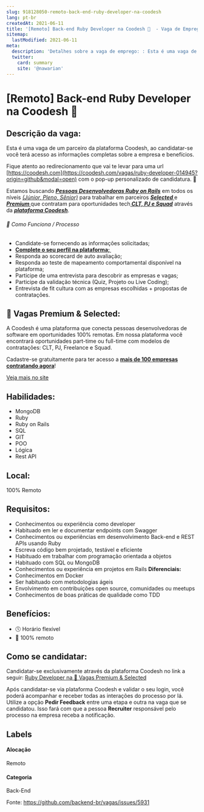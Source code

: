 ```yaml
---
slug: 918128050-remoto-back-end-ruby-developer-na-coodesh
lang: pt-br
createdAt: 2021-06-11
title: '[Remoto] Back-end Ruby Developer na Coodesh 🥇  - Vaga de Emprego'
sitemap:
  lastModified: 2021-06-11
meta:
  description: 'Detalhes sobre a vaga de emprego: : Esta é uma vaga de um parceiro da plataforma Coodesh, ao candidatar-se você terá acesso as informações completas sobre a empresa e benefícios.  Fique atento ao redirecionamento que vai te levar para uma url [https://coodesh.com](https://coodesh.com/vagas/ruby-developer-014945?origin=github&modal=open) com o pop-up personalizado de candidatura. 👋 <p>Estamos buscando <strong><em><ins>Pessoas Desenvolvedoras Ruby on Rails</ins></em></strong> em todos os níveis <em><ins>(Júnior, Pleno, Sênior)</ins></em> para trabalhar em parceiros <strong><em><ins>Selected </ins></em></strong>e <strong><em><ins>Premium </ins></em></strong>que contratam para oportunidades tech<strong><em><ins> CLT, PJ e Squad</ins></em></strong> através da <strong><em><ins>plataforma Coodesh</ins></em></strong>.&nbsp;</p> <p></p> <h6>👋 Como Funciona / Processo</h6> <ul> <li>Candidate-se fornecendo as informações solicitadas;</li> <li><a href="https://coodesh.com/dashboard/account/edit-profile" target="_blank"><strong>Complete o seu perfil na plataforma;  </strong></a>&nbsp;</li> <li>Responda ao scorecard de auto avaliação;</li> <li>Responda ao teste de mapeamento comportamental disponível na plataforma;</li> <li>Participe de uma entrevista para descobrir as empresas e vagas;</li> <li>Participe da validação técnica (Quiz, Projeto ou Live Coding);</li> <li>Entrevista de fit cultura com as empresas escolhidas + propostas de contratações.</li> </ul>'
  twitter:
    card: summary
    site: '@nawarian'
---
```


# [Remoto] Back-end Ruby Developer na Coodesh 🥇 

## Descrição da vaga: 
Esta é uma vaga de um parceiro da plataforma Coodesh, ao candidatar-se você terá acesso as informações completas sobre a empresa e benefícios.


Fique atento ao redirecionamento que vai te levar para uma url [https://coodesh.com](https://coodesh.com/vagas/ruby-developer-014945?origin=github&modal=open) com o pop-up personalizado de candidatura. 👋
<p>Estamos buscando <strong><em><ins>Pessoas Desenvolvedoras Ruby on Rails</ins></em></strong>  em todos os níveis <em><ins>(Júnior, Pleno, Sênior)</ins></em> para trabalhar em parceiros <strong><em><ins>Selected </ins></em></strong>e <strong><em><ins>Premium </ins></em></strong>que contratam para oportunidades tech<strong><em><ins> CLT, PJ e Squad</ins></em></strong> através da <strong><em><ins>plataforma Coodesh</ins></em></strong>.&nbsp;</p>
<p></p>
<h6>👋 Como Funciona / Processo</h6>
<ul>
<li>Candidate-se fornecendo as informações solicitadas;</li>
<li><a href="https://coodesh.com/dashboard/account/edit-profile" target="_blank"><strong>Complete o seu perfil na plataforma;    </strong></a>&nbsp;</li>
<li>Responda ao scorecard de auto avaliação;</li>
<li>Responda ao teste de mapeamento comportamental disponível na plataforma;</li>
<li>Participe de uma entrevista para descobrir as empresas e vagas;</li>
<li>Participe da validação técnica (Quiz, Projeto ou Live Coding);</li>
<li>Entrevista de fit cultura com as empresas escolhidas + propostas de contratações.</li>
</ul>

## 🥇 Vagas Premium & Selected: 
 <p>A Coodesh é uma plataforma que conecta pessoas desenvolvedoras de software em oportunidades 100% remotas. Em nossa plataforma você encontrará oportunidades part-time ou full-time com modelos de contratações: CLT, PJ, Freelance e Squad.&nbsp;</p>
<p>Cadastre-se gratuitamente para ter acesso a <strong><ins>mais de 100 empresas contratando agora</ins></strong>!</p><a href='https://coodesh.com/empresas/vagas-premium'>Veja mais no site</a>

 ## Habilidades: 
 - MongoDB 
- Ruby 
- Ruby on Rails 
- SQL 
- GIT 
- POO 
- Lógica 
- Rest API
## Local: 
 100% Remoto
## Requisitos: 
 - Conhecimentos ou experiência como developer 
- Habituado em ler e documentar endpoints com Swagger 
- Conhecimentos ou experiências em desenvolvimento Back-end e REST APIs usando Ruby 
- Escreva código bem projetado, testável e eficiente 
- Habituado em trabalhar com programação orientada a objetos 
- Habituado com SQL ou MongoDB 
- Conhecimentos ou experiência em projetos em Rails
**Diferenciais:** 
 - Conhecimentos em Docker 
- Ser habituado com metodologias ágeis 
- Envolvimento em contribuições open source, comunidades ou meetups 
- Conhecimentos de boas práticas de qualidade como TDD
## Benefícios: 
 - 🕔 Horário flexível 
- 📡 100% remoto
## Como se candidatar:
Candidatar-se exclusivamente através da plataforma Coodesh no link a seguir: [Ruby Developer na 🥇 Vagas Premium & Selected](https://coodesh.com/vagas/ruby-developer-014945?origin=github&modal=open)


Após candidatar-se via plataforma Coodesh e validar o seu login, você poderá acompanhar e receber todas as interações do processo por lá. Utilize a opção <b>Pedir Feedback</b> entre uma etapa e outra na vaga que se candidatou. Isso fará com que a pessoa <b>Recruiter</b> responsável pelo processo na empresa receba a notificação.
## Labels
#### Alocação
Remoto
#### Categoria
Back-End

Fonte: https://github.com/backend-br/vagas/issues/5931